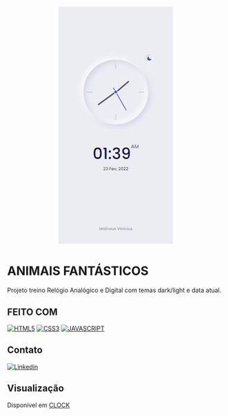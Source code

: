 <h1 align="center">
  <img src="./assets/images/clock.gif">
</h1>

# ANIMAIS FANTÁSTICOS

Projeto treino Relógio Analógico e Digital com temas dark/light e data atual.

## FEITO COM

[![HTML5](https://img.shields.io/badge/HTML5-E34F26?style=for-the-badge&logo=html5&logoColor=white)](https://developer.mozilla.org/pt-BR/docs/Web/HTML)
[![CSS3](https://img.shields.io/badge/CSS3-1572B6?style=for-the-badge&logo=css3&logoColor=white)](https://developer.mozilla.org/pt-BR/docs/Web/CSS)
[![JAVASCRIPT](https://img.shields.io/badge/JavaScript-F7DF1E?style=for-the-badge&logo=javascript&logoColor=black)](https://developer.mozilla.org/pt-BR/docs/Web/JavaScript)

## Contato

[![Linkedin](https://img.shields.io/badge/LinkedIn-0077B5?style=for-the-badge&logo=linkedin&logoColor=white)](https://www.linkedin.com/in/matheus-viniciusdev/)

## Visualização

Disponível em [CLOCK](https://friendly-kowalevski-581b41.netlify.app)
